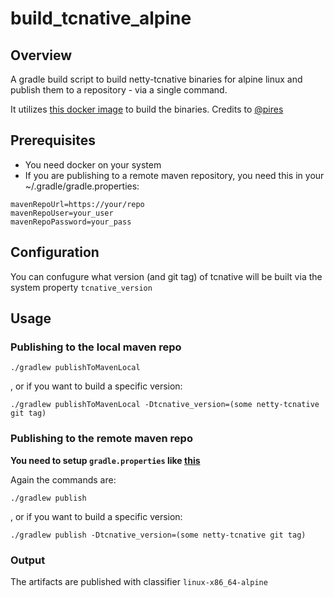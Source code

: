 # build_tcnative_alpine

## Overview

A gradle build script to build  netty-tcnative binaries for alpine linux and publish them to a repository - via a single command.

It utilizes [this docker image](https://github.com/pires/netty-tcnative-alpine) to build the binaries. Credits to [@pires](https://github.com/pires)


## Prerequisites
* You need docker on your system
* If you are publishing to a remote maven repository, you need this in your ~/.gradle/gradle.properties:
```
mavenRepoUrl=https://your/repo
mavenRepoUser=your_user
mavenRepoPassword=your_pass
```

## Configuration
You can confugure what version (and git tag) of tcnative will be built via the system property `tcnative_version`

## Usage

### Publishing to the local maven repo
`./gradlew publishToMavenLocal`

, or if you want to build a specific version:

`./gradlew publishToMavenLocal -Dtcnative_version=(some netty-tcnative git tag)`

### Publishing to the remote maven repo

**You need to setup `gradle.properties` like [this](#prerequisites)**


Again the commands are:

`./gradlew publish`

, or if you want to build a specific version:

`./gradlew publish -Dtcnative_version=(some netty-tcnative git tag)`

### Output
The artifacts are published with classifier ```linux-x86_64-alpine```
